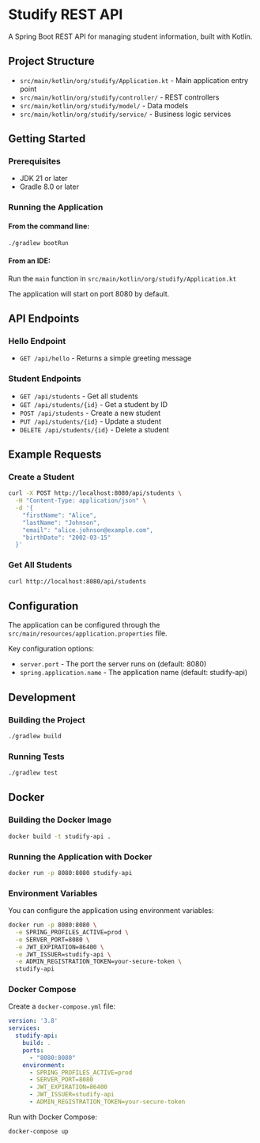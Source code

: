 # Studify REST API

A Spring Boot REST API for managing student information, built with Kotlin.

## Project Structure

- `src/main/kotlin/org/studify/Application.kt` - Main application entry point
- `src/main/kotlin/org/studify/controller/` - REST controllers
- `src/main/kotlin/org/studify/model/` - Data models
- `src/main/kotlin/org/studify/service/` - Business logic services

## Getting Started

### Prerequisites

- JDK 21 or later
- Gradle 8.0 or later

### Running the Application

#### From the command line:

```bash
./gradlew bootRun
```

#### From an IDE:

Run the `main` function in `src/main/kotlin/org/studify/Application.kt`

The application will start on port 8080 by default.

## API Endpoints

### Hello Endpoint

- `GET /api/hello` - Returns a simple greeting message

### Student Endpoints

- `GET /api/students` - Get all students
- `GET /api/students/{id}` - Get a student by ID
- `POST /api/students` - Create a new student
- `PUT /api/students/{id}` - Update a student
- `DELETE /api/students/{id}` - Delete a student

## Example Requests

### Create a Student

```bash
curl -X POST http://localhost:8080/api/students \
  -H "Content-Type: application/json" \
  -d '{
    "firstName": "Alice",
    "lastName": "Johnson",
    "email": "alice.johnson@example.com",
    "birthDate": "2002-03-15"
  }'
```

### Get All Students

```bash
curl http://localhost:8080/api/students
```

## Configuration

The application can be configured through the `src/main/resources/application.properties` file.

Key configuration options:
- `server.port` - The port the server runs on (default: 8080)
- `spring.application.name` - The application name (default: studify-api)

## Development

### Building the Project

```bash
./gradlew build
```

### Running Tests

```bash
./gradlew test
```

## Docker

### Building the Docker Image

```bash
docker build -t studify-api .
```

### Running the Application with Docker

```bash
docker run -p 8080:8080 studify-api
```

### Environment Variables

You can configure the application using environment variables:

```bash
docker run -p 8080:8080 \
  -e SPRING_PROFILES_ACTIVE=prod \
  -e SERVER_PORT=8080 \
  -e JWT_EXPIRATION=86400 \
  -e JWT_ISSUER=studify-api \
  -e ADMIN_REGISTRATION_TOKEN=your-secure-token \
  studify-api
```

### Docker Compose

Create a `docker-compose.yml` file:

```yaml
version: '3.8'
services:
  studify-api:
    build: .
    ports:
      - "8080:8080"
    environment:
      - SPRING_PROFILES_ACTIVE=prod
      - SERVER_PORT=8080
      - JWT_EXPIRATION=86400
      - JWT_ISSUER=studify-api
      - ADMIN_REGISTRATION_TOKEN=your-secure-token
```

Run with Docker Compose:

```bash
docker-compose up
```
